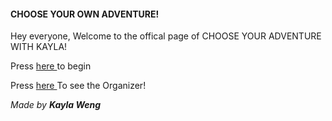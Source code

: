 <h4> CHOOSE YOUR OWN ADVENTURE! <br> </h4> 

<p4> Hey everyone, Welcome to the offical page of CHOOSE YOUR ADVENTURE WITH KAYLA! </p4>

<p> Press <a href="alarm.md"> here </a> to begin <p>
<p> Press <a href="Cyoa(1).png"> here </a> To see the Organizer! <p>
<p> <i> Made by <b> Kayla Weng </b> </p>